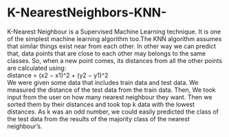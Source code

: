 # K-NearestNeighbors-KNN-

K-Nearest Neighbour is a Supervised Machine Learning
technique. It is one of the simplest machine learning algorithm
too.The KNN algorithm assumes that similar things exist near
from each other. In other way we can predict that, data points
that are close to each other may belongs to the same classes.
So, when a new point comes, its distances from all the other
points are calculated using: <br>
distance = (x2 − x1)^2 + (y2 − y1)^2 <br>
We were given some data that includes train data
and test data. We measured the distance of the test data from
the train data. Then, We took input from the user on how many
nearest neighbour they want. Then we sorted them by their
distances and took top k data with the lowest distances. As k
was an odd number, we could easily predicted the class of the
test data from the results of the majority class of the nearest
neighbour’s.
